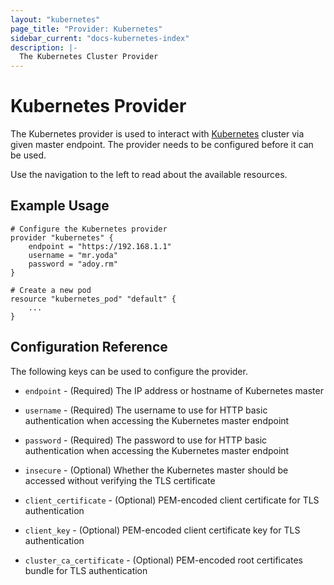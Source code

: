 ```yaml
---
layout: "kubernetes"
page_title: "Provider: Kubernetes"
sidebar_current: "docs-kubernetes-index"
description: |-
  The Kubernetes Cluster Provider
---
```


# Kubernetes Provider

The Kubernetes provider is used to interact with [Kubernetes](http://kubernetes.io/) cluster via given master endpoint.
The provider needs to be configured before it can be used.

Use the navigation to the left to read about the available resources.

## Example Usage

```
# Configure the Kubernetes provider
provider "kubernetes" {
    endpoint = "https://192.168.1.1"
    username = "mr.yoda"
    password = "adoy.rm"
}

# Create a new pod
resource "kubernetes_pod" "default" {
    ...
}
```

## Configuration Reference

The following keys can be used to configure the provider.

* `endpoint` - (Required) The IP address or hostname of Kubernetes master

* `username` - (Required) The username to use for HTTP basic authentication when accessing the Kubernetes master endpoint

* `password` - (Required) The password to use for HTTP basic authentication when accessing the Kubernetes master endpoint

* `insecure` - (Optional) Whether the Kubernetes master should be accessed without verifying the TLS certificate

* `client_certificate` - (Optional) PEM-encoded client certificate for TLS authentication

* `client_key` - (Optional) PEM-encoded client certificate key for TLS authentication

* `cluster_ca_certificate` - (Optional) PEM-encoded root certificates bundle for TLS authentication
